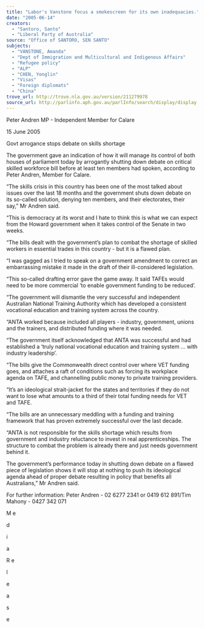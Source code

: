 ```yaml
---
title: "Labor's Vanstone focus a smokescreen for its own inadequacies."
date: "2005-06-14"
creators:
  - "Santoro, Santo"
  - "Liberal Party of Australia"
source: "Office of SANTORO, SEN SANTO"
subjects:
  - "VANSTONE, Amanda"
  - "Dept of Immigration and Multicultural and Indigenous Affairs"
  - "Refugee policy"
  - "ALP"
  - "CHEN, Yonglin"
  - "Visas"
  - "Foreign diplomats"
  - "China"
trove_url: http://trove.nla.gov.au/version/211279978
source_url: http://parlinfo.aph.gov.au/parlInfo/search/display/display.w3p;query=Id%3A%22media/pressrel/LPCG6%22
---
```


 Peter Andren MP - Independent Member for Calare   

 

 15 June 2005

 Govt arrogance stops debate on skills shortage     

  The government gave an indication of how it will manage its control of both houses of parliament  today by arrogantly shutting down debate on critical skilled workforce bill before at least ten  members had spoken, according to Peter Andren, Member for Calare. 

 

 “The skills crisis in this country has been one of the most talked about issues over the last 18  months and the government shuts down debate on its so-called solution, denying ten members, and  their electorates, their say,” Mr Andren said.   

 “This is democracy at its worst and I hate to think this is what we can expect from the Howard  government when it takes control of the Senate in two weeks.   

 “The bills dealt with the government’s plan to combat the shortage of skilled workers in essential  trades in this country - but it is a flawed plan.   

 “I was gagged as I tried to speak on a government amendment to correct an embarrassing mistake it  made in the draft of their ill-considered legislation.   

 “This so-called drafting error gave the game away. It said TAFEs would need to be more  commercial ‘to enable government funding to be reduced’.   

 “The government will dismantle the very successful and independent Australian National Training  Authority which has developed a consistent vocational education and training system across the  country.   

 “ANTA worked because included all players - industry, government, unions and the trainers, and  distributed funding where it was needed.   

 “The government itself acknowledged that ANTA was successful and had established a ‘truly  national vocational education and training system … with industry leadership’.   

 “The bills give the Commonwealth direct control over where VET funding goes, and attaches a raft  of conditions such as forcing its workplace agenda on TAFE, and channelling public money to  private training providers. 

 

 “It’s an ideological strait-jacket for the states and territories if they do not want to lose what  amounts to a third of their total funding needs for VET and TAFE.   

 “The bills are an unnecessary meddling with a funding and training framework that has proven  extremely successful over the last decade.   

 “ANTA is not responsible for the skills shortage which results from government and industry  reluctance to invest in real apprenticeships. The structure to combat the problem is already there and  just needs government behind it.   

 The government’s performance today in shutting down debate on a flawed piece of legislation  shows it will stop at nothing to push its ideological agenda ahead of proper debate resulting in  policy that benefits all Australians,” Mr Andren said.   

 For further information: Peter Andren - 02 6277 2341 or 0419 612 891/Tim Mahony - 0427 342 071   

 M  e 

 d 

 i 

 a 

 

 R  e 

 l 

 e 

 a 

 s 

 e 


